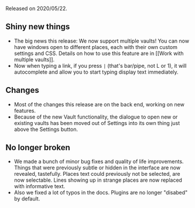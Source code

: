 Released on 2020/05/22.

## Shiny new things

- The big news this release: We now support multiple vaults! You can now have windows open to different places, each with their own custom settings and CSS. Details on how to use this feature are in [[Work with multiple vaults]].
- Now when typing a link, if you press `|` (that's bar/pipe, not L or 1), it will autocomplete and allow you to start typing display text immediately.


## Changes

- Most of the changes this release are on the back end, working on new features. 
- Because of the new Vault functionality, the dialogue to open new or existing vaults has been moved out of Settings into its own thing just above the Settings button. 



## No longer broken

- We made a bunch of minor bug fixes and quality of life improvements. Things that were previously subtle or hidden in the interface are now revealed, tastefully. Places text could previously not be selected, are now selectable. Lines showing up in strange places are now replaced with informative text.
- Also we fixed a lot of typos in the docs. Plugins are no longer "disabed" by default. 
